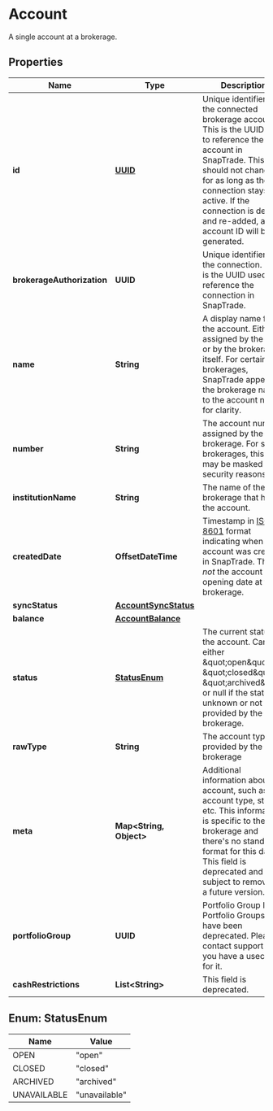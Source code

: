 

# Account

A single account at a brokerage.

## Properties

| Name | Type | Description | Notes |
|------------ | ------------- | ------------- | -------------|
|**id** | [**UUID**](UUID.md) | Unique identifier for the connected brokerage account. This is the UUID used to reference the account in SnapTrade. This ID should not change for as long as the connection stays active. If the connection is deleted and re-added, a new account ID will be generated. |  |
|**brokerageAuthorization** | **UUID** | Unique identifier for the connection. This is the UUID used to reference the connection in SnapTrade. |  |
|**name** | **String** | A display name for the account. Either assigned by the user or by the brokerage itself. For certain brokerages, SnapTrade appends the brokerage name to the account name for clarity. |  |
|**number** | **String** | The account number assigned by the brokerage. For some brokerages, this field may be masked for security reasons. |  |
|**institutionName** | **String** | The name of the brokerage that holds the account. |  |
|**createdDate** | **OffsetDateTime** | Timestamp in [ISO 8601](https://en.wikipedia.org/wiki/ISO_8601) format indicating when the account was created in SnapTrade. This is _not_ the account opening date at the brokerage. |  |
|**syncStatus** | [**AccountSyncStatus**](AccountSyncStatus.md) |  |  |
|**balance** | [**AccountBalance**](AccountBalance.md) |  |  |
|**status** | [**StatusEnum**](#StatusEnum) | The current status of the account. Can be either \&quot;open\&quot;, \&quot;closed\&quot;, \&quot;archived\&quot; or null if the status is unknown or not provided by the brokerage. |  [optional] |
|**rawType** | **String** | The account type as provided by the brokerage |  [optional] |
|**meta** | **Map&lt;String, Object&gt;** | Additional information about the account, such as account type, status, etc. This information is specific to the brokerage and there&#39;s no standard format for this data. This field is deprecated and subject to removal in a future version. |  [optional] |
|**portfolioGroup** | **UUID** | Portfolio Group ID. Portfolio Groups have been deprecated. Please contact support if you have a usecase for it. |  [optional] |
|**cashRestrictions** | **List&lt;String&gt;** | This field is deprecated. |  [optional] |



## Enum: StatusEnum

| Name | Value |
|---- | -----|
| OPEN | &quot;open&quot; |
| CLOSED | &quot;closed&quot; |
| ARCHIVED | &quot;archived&quot; |
| UNAVAILABLE | &quot;unavailable&quot; |



